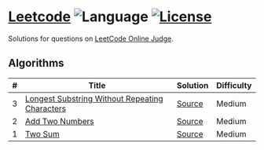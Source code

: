 # [Leetcode](https://leetcode.com/problemset/algorithms/) ![Language](https://img.shields.io/badge/language-Java-orange.svg) [![License](https://img.shields.io/badge/license-MIT-blue.svg)](./LICENSE.md)

Solutions for questions on [LeetCode Online Judge](https://leetcode.com/).

## Algorithms

| # | Title | Solution | Difficulty |
|---| ----- | -------- | ---------- |
| 3 | [Longest Substring Without Repeating Characters](https://leetcode.com/problems/longest-substring-without-repeating-characters/) | [Source](./src/main/java/LongestSubstringWithoutRepeatingCharacters.java) | Medium |
| 2 | [Add Two Numbers](https://leetcode.com/problems/add-two-numbers/) | [Source](./src/main/java/AddTwoNumbers.java) | Medium |
| 1 | [Two Sum](https://leetcode.com/problems/two-sum/) | [Source](./src/main/java/TwoSum.java) | Medium |
